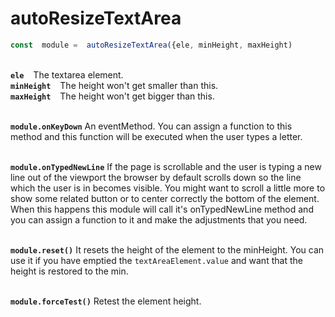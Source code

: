 # autoResizeTextArea

```javascript
const  module =  autoResizeTextArea({ele, minHeight, maxHeight)  
```

<br/>**`ele`** &ensp; The textarea element.  
**`minHeight`** &ensp; The height won't get smaller than this.  
**`maxHeight`** &ensp; The height won't get bigger than this.  

<br/> **`module.onKeyDown`**
An eventMethod. You can assign a function to this method and this function will be executed when the user types a letter.  

<br/> **`module.onTypedNewLine`**
If the page is scrollable and the user is typing a new line out of the viewport the browser by default scrolls down so the line which the user is in becomes visible. You might want to scroll a little more to show some related button or to center correctly the bottom of the element. When this happens this module will call it's onTypedNewLine method and you can assign a function to it and make the adjustments that you need.  

<br/> **`module.reset()`**
It resets the height of the element to the minHeight. You can use it if you have emptied the `textAreaElement.value` and want that the height is restored to the min.  

<br/> **`module.forceTest()`**
Retest the element height.
